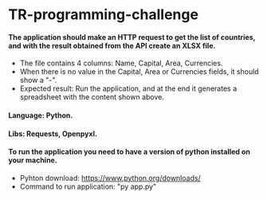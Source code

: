 # TR-programming-challenge

#### The application should make an HTTP request to get the list of countries, and with the result obtained from the API create an XLSX file.

- The file contains 4 columns: Name, Capital, Area, Currencies.
- When there is no value in the Capital, Area or Currencies fields, it should show a "-".
- Expected result: Run the application, and at the end it generates a spreadsheet with the content
shown above.

#### Language: Python.
#### Libs: Requests, Openpyxl.
#### To run the application you need to have a version of python installed on your machine.
- Pyhton download: https://www.python.org/downloads/
- Command to run application: "py app.py"
